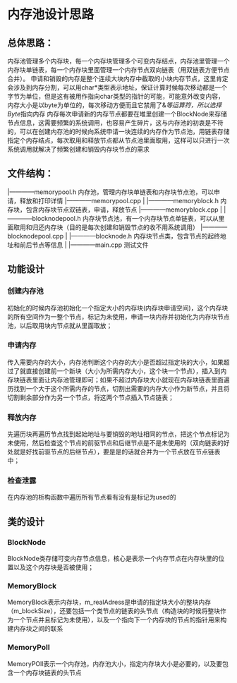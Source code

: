 # 内存池设计思路

## 总体思路：
内存池管理多个内存块，每一个内存块管理多个可变内存结点，内存池里管理一个内存块单链表，每一个内存块里面管理一个内存节点双向链表（用双链表方便节点合并）。
申请和销毁的内存是整个连续大块内存中截取的小块内存节点，这里肯定会涉及到内存分割，可以用char*类型表示地址，保证计算时候每次移动都是一个字节为单位，但是这有被用作指向char类型的指针的可能，可能意外改变内容，内存大小是以byte为单位的，每次移动方便而且它禁用了&*等运算符，所以选择Byte*指向内存
内存每次申请新的内存节点都要在堆里创建一个BlockNode来存储节点信息，这需要频繁的系统调用，也容易产生碎片，这与内存池的初衷是不符的，可以在创建内存池的时候向系统申请一块连续的内存作为节点池，用链表存储指定个内存结点，每次取用和释放节点都从节点池里面取用，这样可以只进行一次系统调用就解决了频繁创建和销毁内存块节点的需求

## 文件结构：
|————memorypool.h   内存池，管理内存块单链表和内存块节点池，可以申请，释放和打印详情
|————memorypool.cpp
|
|————memoryblock.h  内存块，包含内存块节点双链表，申请，释放节点
|————memoryblock.cpp
|
|————blocknodepool.h  内存块节点池，有一个内存块节点单链表，可以从里面取用和归还内存块（目的是每次创建和销毁节点的收不用系统调用）
|————blocknodepool.cpp
|
|————blocknode.h 内存块节点类，包含节点的起终地址和前后节点等信息
|
|————main.cpp 测试文件

## 功能设计
### 创建内存池
初始化的时候内存池初始化一个指定大小的内存块(内存块申请空间)，这个内存块的所有空间作为一整个节点，标记为未使用，申请一块内存并初始化为内存块节点池，以后取用块内节点就从里面取放；

### 申请内存
传入需要内存的大小，内存池判断这个内存的大小是否超过指定块的大小，如果超过了就直接创建前一个新块（大小为所需内存大小，这个块一个节点），插入到内存块链表里面让内存池管理即可；如果不超过内存块大小就现在内存块链表里面遍历找到一个大于这个所需内存的节点，切割出需要的内存大小作为新节点，并且将切割剩余部分作为另一个节点，将这两个节点插入节点链表；

### 释放内存
先遍历块再遍历节点找到起始地址与要销毁的地址相同的节点，把这个节点标记为未使用，然后检查这个节点的前驱节点和后继节点是不是未使用的（双向链表的好处就是好找前驱节点的后继节点），要是是的话就合并为一个节点放在节点链表中；

### 检查泄露
在内存池的析构函数中遍历所有节点看有没有是标记为used的

## 类的设计
### BlockNode
BlockNode类存储可变内存节点信息，核心是表示一个内存节点在内存块里的位置以及这个内存块是否被使用；

### MemoryBlock
MemoryBlock表示内存块，m_realAdress是申请的指定块大小的整块内存（m_blockSize），还要包括一个类节点的链表的头节点（构造块的时候将整块作为一个节点并且标记为未使用），以及一个指向下一个内存块的节点的指针用来构建内存块之间的联系

### MemoryPoll
MemoryPOll表示一个内存池，内存池大小，指定内存块大小是必要的，以及要包含一个内存块链表的头节点

